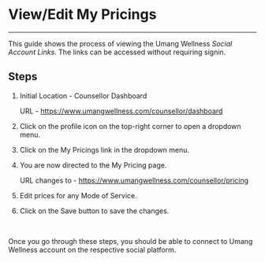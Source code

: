 # View/Edit My Pricings

---

This guide shows the process of viewing the Umang Wellness _Social Account Links_.
The links can be accessed without requiring signin.

## Steps

1. Initial Location - Counsellor Dashboard

    URL - https://www.umangwellness.com/counsellor/dashboard

2. Click on the profile icon on the top-right corner to open a dropdown menu.

3. Click on the My Pricings link in the dropdown menu.

4. You are now directed to the My Pricing page.

    URL changes to - https://www.umangwellness.com/counsellor/pricing

5. Edit prices for any Mode of Service.

6. Click on the Save button to save the changes.

    <br/>

Once you go through these steps, you should be able to connect to Umang Wellness account on the respective social platform.